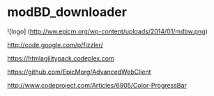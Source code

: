 modBD_downloader
================

![logo] (http://ww.epicm.org/wp-content/uploads/2014/01/mdbw.png)

 http://code.google.com/p/fizzler/
 
 https://htmlagilitypack.codeplex.com
 
 https://github.com/EpicMorg/AdvancedWebClient
 
 http://www.codeproject.com/Articles/6905/Color-ProgressBar
